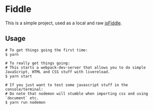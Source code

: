 # Fiddle

This is a simple project, used as a local and raw [jsFiddle](https://jsfiddle.net/).

## Usage

```shell
# To get things going the first time:
$ yarn

# To really get things going:
# This starts a webpack-dev-server that allows you to do simple JavaScript, HTML and CSS stuff with livereload.
$ yarn start

# If you just want to test some javascript stuff in the console/terminal:
# Do note that nodemon will stumble when importing css and using `document` etc.
$ yarn run nodemon
```
